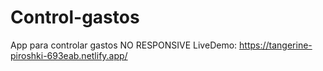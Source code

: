 # Control-gastos
App para controlar gastos NO RESPONSIVE
LiveDemo: https://tangerine-piroshki-693eab.netlify.app/
